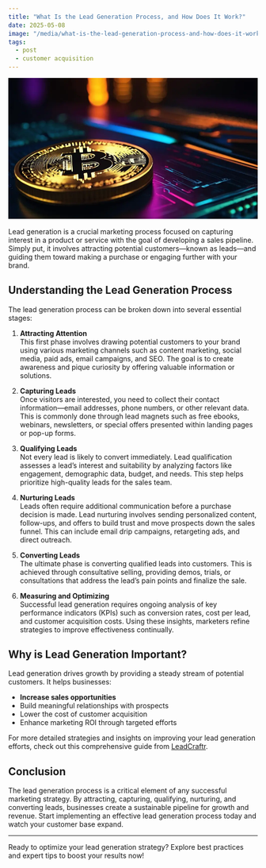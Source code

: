 ```yaml
---
title: "What Is the Lead Generation Process, and How Does It Work?"
date: 2025-05-08
image: "/media/what-is-the-lead-generation-process-and-how-does-it-work.webp"
tags:
  - post
  - customer acquisition
---
```


![What Is the Lead Generation Process, and How Does It Work?](/media/what-is-the-lead-generation-process-and-how-does-it-work.webp)

Lead generation is a crucial marketing process focused on capturing interest in a product or service with the goal of developing a sales pipeline. Simply put, it involves attracting potential customers—known as leads—and guiding them toward making a purchase or engaging further with your brand.

## Understanding the Lead Generation Process

The lead generation process can be broken down into several essential stages:

1. **Attracting Attention**  
   This first phase involves drawing potential customers to your brand using various marketing channels such as content marketing, social media, paid ads, email campaigns, and SEO. The goal is to create awareness and pique curiosity by offering valuable information or solutions.

2. **Capturing Leads**  
   Once visitors are interested, you need to collect their contact information—email addresses, phone numbers, or other relevant data. This is commonly done through lead magnets such as free ebooks, webinars, newsletters, or special offers presented within landing pages or pop-up forms.

3. **Qualifying Leads**  
   Not every lead is likely to convert immediately. Lead qualification assesses a lead’s interest and suitability by analyzing factors like engagement, demographic data, budget, and needs. This step helps prioritize high-quality leads for the sales team.

4. **Nurturing Leads**  
   Leads often require additional communication before a purchase decision is made. Lead nurturing involves sending personalized content, follow-ups, and offers to build trust and move prospects down the sales funnel. This can include email drip campaigns, retargeting ads, and direct outreach.

5. **Converting Leads**  
   The ultimate phase is converting qualified leads into customers. This is achieved through consultative selling, providing demos, trials, or consultations that address the lead’s pain points and finalize the sale.

6. **Measuring and Optimizing**  
   Successful lead generation requires ongoing analysis of key performance indicators (KPIs) such as conversion rates, cost per lead, and customer acquisition costs. Using these insights, marketers refine strategies to improve effectiveness continually.

## Why is Lead Generation Important?

Lead generation drives growth by providing a steady stream of potential customers. It helps businesses:

- **Increase sales opportunities**
- Build meaningful relationships with prospects
- Lower the cost of customer acquisition
- Enhance marketing ROI through targeted efforts

For more detailed strategies and insights on improving your lead generation efforts, check out this comprehensive guide from [LeadCraftr](https://leadcraftr.com/posts/lead-generation/).

## Conclusion

The lead generation process is a critical element of any successful marketing strategy. By attracting, capturing, qualifying, nurturing, and converting leads, businesses create a sustainable pipeline for growth and revenue. Start implementing an effective lead generation process today and watch your customer base expand.

---

Ready to optimize your lead generation strategy? Explore best practices and expert tips to boost your results now!
